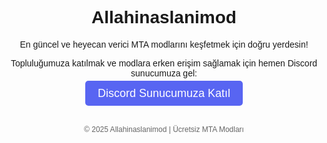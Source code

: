 <!DOCTYPE html>
<html lang="tr">
<head>
  <meta charset="UTF-8" />
  <meta name="viewport" content="width=device-width, initial-scale=1.0" />
  <meta name="description" content="Allahinaslanimod - Ücretsiz MTA Modları ve Discord Topluluğu. En güncel modlar, rehberler ve destek için bizi ziyaret edin.">
  <title>Allahinaslanimod – Ücretsiz MTA Modları</title>
</head>
<body style="font-family: Arial, sans-serif; text-align: center; padding: 50px;">
  <h1>Allahinaslanimod</h1>
  <p>En güncel ve heyecan verici MTA modlarını keşfetmek için doğru yerdesin!</p>
  <p>Topluluğumuza katılmak ve modlara erken erişim sağlamak için hemen Discord sunucumuza gel:</p>
  <a href="https://discord.gg/QmvrA85g22" target="_blank" style="font-size: 18px; padding: 10px 20px; background-color: #5865F2; color: white; text-decoration: none; border-radius: 5px;">Discord Sunucumuza Katıl</a>
  <p style="margin-top: 40px; font-size: 12px; color: #666;">© 2025 Allahinaslanimod | Ücretsiz MTA Modları</p>
</body>
</html>
